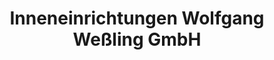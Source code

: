 ---
title: "Inneneinrichtungen Wolfgang Weßling GmbH"
url: /minden/inneneinrichtungen-wolfgang-wessling-gmbh/
shop: Raumausstattung
---